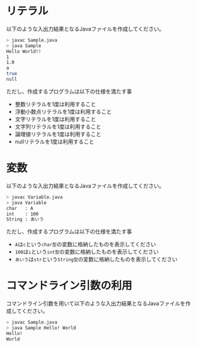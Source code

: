 # リテラル
以下のような入出力結果となるJavaファイルを作成してください。

```bash
> javac Sample.java
> java Sample
Hello World!!
1
1.0
a
true
null
```

ただし、作成するプログラムは以下の仕様を満たす事

* 整数リテラルを1度は利用すること
* 浮動小数点リテラルを1度は利用すること
* 文字リテラルを1度は利用すること
* 文字列リテラルを1度は利用すること
* 論理値リテラルを1度は利用すること
* nullリテラルを1度は利用すること


# 変数
以下のような入出力結果となるJavaファイルを作成してください。

```bash
> javac Variable.java
> java Variable
char   : A
int    : 100
String : あいう
```

ただし、作成するプログラムは以下の仕様を満たす事

* `A`は`c`という`char型`の変数に格納したものを表示してください
* `100`は`i`という`int型`の変数に格納したものを表示してください
* `あいう`は`str`という`String型`の変数に格納したものを表示してください


# コマンドライン引数の利用
コマンドライン引数を用いて以下のような入出力結果となるJavaファイルを作成してください。

```bash
> javac Sample.java
> java Sample Hello! World
Hello!
World
```
